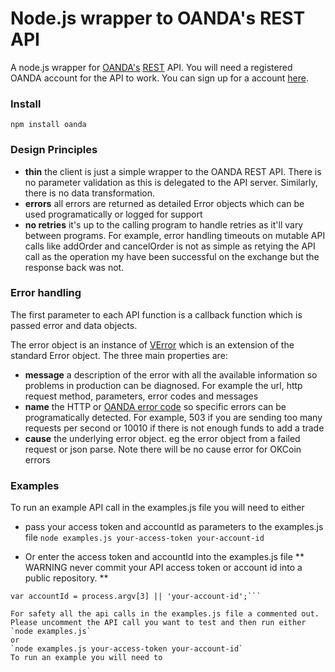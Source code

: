 Node.js wrapper to OANDA's REST API
===============

A node.js wrapper for [OANDA's](http://www.oanda.com/) [REST](http://developer.oanda.com/rest-live/introduction/) API.
You will need a registered OANDA account for the API to work. You can sign up for a account [here](https://register.oanda.com/#/sign-up).

### Install

`npm install oanda`

### Design Principles
- **thin** the client is just a simple wrapper to the OANDA REST API. There is no parameter validation as this is delegated to the API server. Similarly, there is no data transformation.
- **errors** all errors are returned as detailed Error objects which can be used programatically or logged for support
- **no retries** it's up to the calling program to handle retries as it'll vary between programs. For example, error handling timeouts on mutable API calls like addOrder and cancelOrder is not as simple as retying the API call as the operation my have been successful on the exchange but the response back was not.

### Error handling
The first parameter to each API function is a callback function which is passed error and data objects.

The error object is an instance of [VError](https://github.com/davepacheco/node-verror) which is an extension of the standard Error object.
The three main properties are:
- **message** a description of the error with all the available information so problems in production can be diagnosed. For example the url, http request method, parameters, error codes and messages
- **name** the HTTP or [OANDA error code](http://developer.oanda.com/rest-live/troubleshooting-errors/) so specific errors can be programatically detected. For example, 503 if you are sending too many requests per second or 10010 if there is not enough funds to add a trade
- **cause** the underlying error object. eg the error object from a failed request or json parse. Note there will be no cause error for OKCoin errors

### Examples
To run an example API call in the examples.js file you will need to either
- pass your access token and accountId as parameters to the examples.js file
`node examples.js your-access-token your-account-id`

- Or enter the access token and accountId into the examples.js file
** WARNING never commit your API access token or account id into a public repository. **
```var accessToken = process.argv[2] || 'your-access-token';
var accountId = process.argv[3] || 'your-account-id';```

For safety all the api calls in the examples.js file a commented out. Please uncomment the API call you want to test and then run either
`node examples.js`
or
`node examples.js your-access-token your-account-id`
To run an example you will need to 
